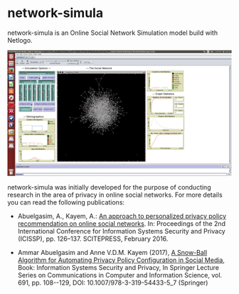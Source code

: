 # network-simula
network-simula is an Online Social Network Simulation model build with Netlogo.

![model](model.png)

network-simula was initially developed for the purpose of conducting research in the area of privacy in online social networks. For more details you can read the following publications:

* Abuelgasim, A., Kayem, A.: [An approach to personalized privacy policy recommendation on online social networks](http://www.scitepress.org/DigitalLibrary/Link.aspx?doi=10.5220/0005689701260137). In: Proceedings of the 2nd International Conference for Information Systems Security and Privacy (ICISSP), pp. 126–137. SCITEPRESS, February 2016.

* Ammar Abuelgasim and Anne V.D.M. Kayem (2017), [A Snow-Ball Algorithm for Automating Privacy Policy Configuration in Social Media](https://link.springer.com/chapter/10.1007/978-3-319-54433-5_7), Book: Information Systems Security and Privacy, In Springer Lecture Series on Communications in Computer and Information Science, vol. 691, pp. 108--129, DOI: 10.1007/978-3-319-54433-5_7 (Springer)
